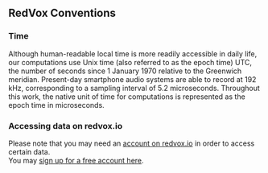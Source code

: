 ## RedVox Conventions
### Time
Although human-readable local time is more readily accessible in daily life, 
our computations use Unix time (also referred to as the epoch time) UTC, 
the number of seconds since 1 January 1970 relative to the Greenwich meridian. 
Present-day smartphone audio systems are able to record at 192 kHz, 
corresponding to a sampling interval of 5.2 microseconds. 
Throughout this work, the native unit of time for computations is represented as the epoch time in microseconds.


### Accessing data on redvox.io
Please note that you may need an [account on redvox.io](https://redvox.io/#/login) in order to access certain data.  
You may [sign up for a free account here](https://redvox.io/#/registration).
